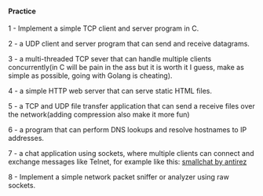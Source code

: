 

#### Practice

1 - Implement a simple TCP client and server program in C.

2 - a UDP client and server program that can send and receive datagrams.

3 - a multi-threaded TCP sever that can handle multiple clients concurrently(in C will be pain in the ass but it is worth it I guess, make as simple as possible, going with Golang is cheating).

4 - a simple HTTP web server that can serve static HTML files.

5 - a TCP and UDP file transfer application that can send a receive files over the network(adding compression also make it more fun)

6 - a program that can perform DNS lookups and resolve hostnames to IP addresses.

7 - a chat application using sockets, where multiple clients can connect and exchange messages like Telnet, for example like this: [smallchat by antirez](https://github.com/antirez/smallchat)

8 - Implement a simple network packet sniffer or analyzer using raw sockets.
